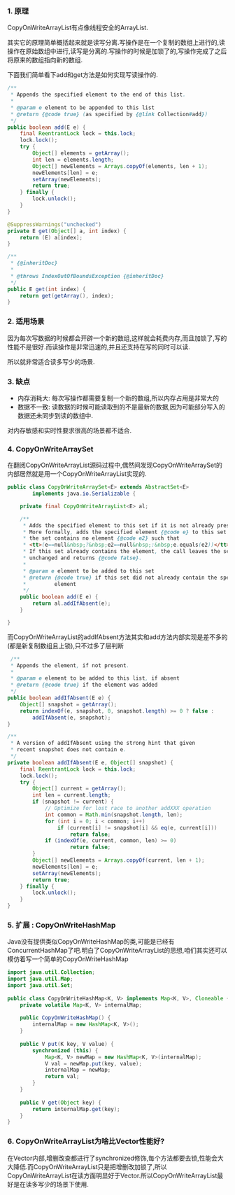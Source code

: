 
### 1. 原理

CopyOnWriteArrayList有点像线程安全的ArrayList.

其实它的原理简单概括起来就是读写分离.写操作是在一个复制的数组上进行的,读操作在原始数组中进行,读写是分离的.写操作的时候是加锁了的,写操作完成了之后将原来的数组指向新的数组.

下面我们简单看下add和get方法是如何实现写读操作的.

```java
/**
 * Appends the specified element to the end of this list.
 *
 * @param e element to be appended to this list
 * @return {@code true} (as specified by {@link Collection#add})
 */
public boolean add(E e) {
    final ReentrantLock lock = this.lock;
    lock.lock();
    try {
        Object[] elements = getArray();
        int len = elements.length;
        Object[] newElements = Arrays.copyOf(elements, len + 1);
        newElements[len] = e;
        setArray(newElements);
        return true;
    } finally {
        lock.unlock();
    }
}

@SuppressWarnings("unchecked")
private E get(Object[] a, int index) {
    return (E) a[index];
}

/**
 * {@inheritDoc}
 *
 * @throws IndexOutOfBoundsException {@inheritDoc}
 */
public E get(int index) {
    return get(getArray(), index);
}

```

### 2. 适用场景

因为每次写数据的时候都会开辟一个新的数组,这样就会耗费内存,而且加锁了,写的性能不是很好.而读操作是非常迅速的,并且还支持在写的同时可以读.

所以就非常适合读多写少的场景.

### 3. 缺点

- 内存消耗大: 每次写操作都需要复制一个新的数组,所以内存占用是非常大的
- 数据不一致: 读数据的时候可能读取到的不是最新的数据,因为可能部分写入的数据还未同步到读的数组中.

对内存敏感和实时性要求很高的场景都不适合.

### 4. CopyOnWriteArraySet

在翻阅CopyOnWriteArrayList源码过程中,偶然间发现CopyOnWriteArraySet的内部居然就是用一个CopyOnWriteArrayList实现的.

```java
public class CopyOnWriteArraySet<E> extends AbstractSet<E>
        implements java.io.Serializable {

    private final CopyOnWriteArrayList<E> al;

    /**
     * Adds the specified element to this set if it is not already present.
     * More formally, adds the specified element {@code e} to this set if
     * the set contains no element {@code e2} such that
     * <tt>(e==null&nbsp;?&nbsp;e2==null&nbsp;:&nbsp;e.equals(e2))</tt>.
     * If this set already contains the element, the call leaves the set
     * unchanged and returns {@code false}.
     *
     * @param e element to be added to this set
     * @return {@code true} if this set did not already contain the specified
     *         element
     */
    public boolean add(E e) {
        return al.addIfAbsent(e);
    }

}
```

而CopyOnWriteArrayList的addIfAbsent方法其实和add方法内部实现是差不多的(都是新复制数组且上锁),只不过多了层判断

```java
 /**
 * Appends the element, if not present.
 *
 * @param e element to be added to this list, if absent
 * @return {@code true} if the element was added
 */
public boolean addIfAbsent(E e) {
    Object[] snapshot = getArray();
    return indexOf(e, snapshot, 0, snapshot.length) >= 0 ? false :
        addIfAbsent(e, snapshot);
}

/**
 * A version of addIfAbsent using the strong hint that given
 * recent snapshot does not contain e.
 */
private boolean addIfAbsent(E e, Object[] snapshot) {
    final ReentrantLock lock = this.lock;
    lock.lock();
    try {
        Object[] current = getArray();
        int len = current.length;
        if (snapshot != current) {
            // Optimize for lost race to another addXXX operation
            int common = Math.min(snapshot.length, len);
            for (int i = 0; i < common; i++)
                if (current[i] != snapshot[i] && eq(e, current[i]))
                    return false;
            if (indexOf(e, current, common, len) >= 0)
                    return false;
        }
        Object[] newElements = Arrays.copyOf(current, len + 1);
        newElements[len] = e;
        setArray(newElements);
        return true;
    } finally {
        lock.unlock();
    }
}
```

### 5. 扩展 : CopyOnWriteHashMap

Java没有提供类似CopyOnWriteHashMap的类,可能是已经有ConcurrentHashMap了吧.明白了CopyOnWriteArrayList的思想,咱们其实还可以模仿着写一个简单的CopyOnWriteHashMap

```java
import java.util.Collection;
import java.util.Map;
import java.util.Set;
 
public class CopyOnWriteHashMap<K, V> implements Map<K, V>, Cloneable {
    private volatile Map<K, V> internalMap;
 
    public CopyOnWriteHashMap() {
        internalMap = new HashMap<K, V>();
    }
 
    public V put(K key, V value) {
        synchronized (this) {
            Map<K, V> newMap = new HashMap<K, V>(internalMap);
            V val = newMap.put(key, value);
            internalMap = newMap;
            return val;
        }
    }
 
    public V get(Object key) {
        return internalMap.get(key);
    }
}
```

### 6. CopyOnWriteArrayList为啥比Vector性能好?

在Vector内部,增删改查都进行了synchronized修饰,每个方法都要去锁,性能会大大降低.而CopyOnWriteArrayList只是把增删改加锁了,所以CopyOnWriteArrayList在读方面明显好于Vector.所以CopyOnWriteArrayList最好是在读多写少的场景下使用.



